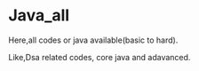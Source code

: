 # Java_all
Here,all codes or java available(basic to hard).

Like,Dsa related codes, core java and adavanced.
